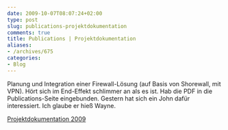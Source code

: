 ```yaml
---
date: 2009-10-07T08:07:24+02:00
type: post
slug: publications-projektdokumentation
comments: true
title: Publications | Projektdokumentation
aliases:
- /archives/675
categories:
- Blog
---
```


Planung und Integration einer Firewall-Lösung (auf Basis von Shorewall, mit VPN).
Hört sich im End-Effekt schlimmer an als es ist. Hab die PDF in die Publications-Seite
eingebunden. Gestern hat sich ein John dafür interessiert. Ich glaube er hieß Wayne.

[Projektdokumentation 2009](/uploads/2009/10/Projektdokumentation-2009.pdf)
